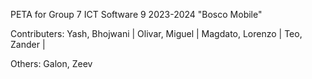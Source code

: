 PETA for Group 7 ICT Software 9 2023-2024 
"Bosco Mobile"

Contributers:
Yash, Bhojwani |
Olivar, Miguel |
Magdato, Lorenzo |
Teo, Zander |

Others:
Galon, Zeev
